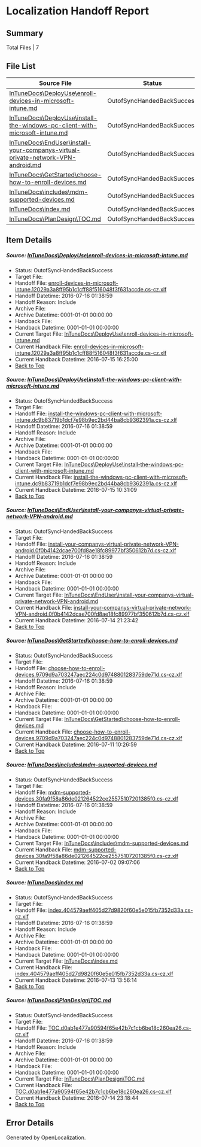 # <a name='report-top'></a> Localization Handoff Report

## Summary
 Total Files | 7

## File List
 Source File | Status | Details 
 ----------- | ------ | ------- 
 [InTuneDocs\DeployUse\enroll-devices-in-microsoft-intune.md](https://github.com/Microsoft/IntuneDocs-pr/blob/db04029e18f643023ea7b366a38b9a7caf4d11ca/InTuneDocs/DeployUse/enroll-devices-in-microsoft-intune.md) | OutofSyncHandedBackSuccess | [Details](#91655bf788c77db6593ed3fa708e7d8cc15995bd39)
 [InTuneDocs\DeployUse\install-the-windows-pc-client-with-microsoft-intune.md](https://github.com/Microsoft/IntuneDocs-pr/blob/db04029e18f643023ea7b366a38b9a7caf4d11ca/InTuneDocs/DeployUse/install-the-windows-pc-client-with-microsoft-intune.md) | OutofSyncHandedBackSuccess | [Details](#054d10cf20d70c72ef1e1c1dcc6ad2cef26c604752)
 [InTuneDocs\EndUser\install-your-companys-virtual-private-network-VPN-android.md](https://github.com/Microsoft/IntuneDocs-pr/blob/d1206cd49e92618eef79f35885b3e8be08e03925/InTuneDocs/EndUser/install-your-companys-virtual-private-network-VPN-android.md) | OutofSyncHandedBackSuccess | [Details](#f1142352307bc4603c2a7e563561415a484d3d36306)
 [InTuneDocs\GetStarted\choose-how-to-enroll-devices.md](https://github.com/Microsoft/IntuneDocs-pr/blob/d1206cd49e92618eef79f35885b3e8be08e03925/InTuneDocs/GetStarted/choose-how-to-enroll-devices.md) | OutofSyncHandedBackSuccess | [Details](#2126dc2647e2ec7a09971ef86b00439f2b59c36b493)
 [InTuneDocs\includes\mdm-supported-devices.md](https://github.com/Microsoft/IntuneDocs-pr/blob/6da599897bbe08f583a996f5bda2493ad3a5594a/InTuneDocs/includes/mdm-supported-devices.md) | OutofSyncHandedBackSuccess | [Details](#01050a00980bfcd18a28fe1c1637eb2c81d52ffc605)
 [InTuneDocs\index.md](https://github.com/Microsoft/IntuneDocs-pr/blob/c200c191168a8c5ae9382d62b3a25e9cfd1db3ac/InTuneDocs/index.md) | OutofSyncHandedBackSuccess | [Details](#5861856d91a439919f28fca3d0b4d797ab6cbd3f653)
 [InTuneDocs\PlanDesign\TOC.md](https://github.com/Microsoft/IntuneDocs-pr/blob/d1206cd49e92618eef79f35885b3e8be08e03925/InTuneDocs/PlanDesign/TOC.md) | OutofSyncHandedBackSuccess | [Details](#0ff97c66ad91278cd4bf52267c792fb9c6ad64661144)

## Item Details
##### <a name='91655bf788c77db6593ed3fa708e7d8cc15995bd39'></a> Source: [InTuneDocs\DeployUse\enroll-devices-in-microsoft-intune.md](https://github.com/Microsoft/IntuneDocs-pr/blob/db04029e18f643023ea7b366a38b9a7caf4d11ca/InTuneDocs/DeployUse/enroll-devices-in-microsoft-intune.md)
* Status: OutofSyncHandedBackSuccess
* Target File: 
* Handoff File: [enroll-devices-in-microsoft-intune.12029a3a8ff95b1c1cff88f516048f3f631accde.cs-cz.xlf](https://github.com/Microsoft/EM.handoff/blob/8c333e0964457004564986fc766122d723ff8424/ol-handoff/Microsoft/IntuneDocs-pr.cs-cz/master/enroll-devices-in-microsoft-intune.12029a3a8ff95b1c1cff88f516048f3f631accde.cs-cz.xlf)
* Handoff Datetime: 2016-07-16 01:38:59
* Handoff Reason: Include
* Archive File: 
* Archive Datetime: 0001-01-01 00:00:00
* Handback File: 
* Handback Datetime: 0001-01-01 00:00:00
* Current Target File: [InTuneDocs\DeployUse\enroll-devices-in-microsoft-intune.md](https://github.com/Microsoft/IntuneDocs-pr.cs-cz/blob/1b8281853e1836b3d17227a35bcb1f53ca0b5939/InTuneDocs/DeployUse/enroll-devices-in-microsoft-intune.md)
* Current Handback File: [enroll-devices-in-microsoft-intune.12029a3a8ff95b1c1cff88f516048f3f631accde.cs-cz.xlf](https://github.com/Microsoft/EM.handback/blob/3498455881401e2776fd8f78b420d8bed0b27dd0/ol-handback/Microsoft/IntuneDocs-pr.cs-cz/master/enroll-devices-in-microsoft-intune.12029a3a8ff95b1c1cff88f516048f3f631accde.cs-cz.xlf)
* Current Handback Datetime: 2016-07-15 16:25:00
* [Back to Top](#report-top)

##### <a name='054d10cf20d70c72ef1e1c1dcc6ad2cef26c604752'></a> Source: [InTuneDocs\DeployUse\install-the-windows-pc-client-with-microsoft-intune.md](https://github.com/Microsoft/IntuneDocs-pr/blob/db04029e18f643023ea7b366a38b9a7caf4d11ca/InTuneDocs/DeployUse/install-the-windows-pc-client-with-microsoft-intune.md)
* Status: OutofSyncHandedBackSuccess
* Target File: 
* Handoff File: [install-the-windows-pc-client-with-microsoft-intune.dc9b83719b1dcf7e98b9ec2bd44ba8cb9362391a.cs-cz.xlf](https://github.com/Microsoft/EM.handoff/blob/8c333e0964457004564986fc766122d723ff8424/ol-handoff/Microsoft/IntuneDocs-pr.cs-cz/master/install-the-windows-pc-client-with-microsoft-intune.dc9b83719b1dcf7e98b9ec2bd44ba8cb9362391a.cs-cz.xlf)
* Handoff Datetime: 2016-07-16 01:38:59
* Handoff Reason: Include
* Archive File: 
* Archive Datetime: 0001-01-01 00:00:00
* Handback File: 
* Handback Datetime: 0001-01-01 00:00:00
* Current Target File: [InTuneDocs\DeployUse\install-the-windows-pc-client-with-microsoft-intune.md](https://github.com/Microsoft/IntuneDocs-pr.cs-cz/blob/01320c47f8bef396eed15e384783008a8ba23962/InTuneDocs/DeployUse/install-the-windows-pc-client-with-microsoft-intune.md)
* Current Handback File: [install-the-windows-pc-client-with-microsoft-intune.dc9b83719b1dcf7e98b9ec2bd44ba8cb9362391a.cs-cz.xlf](https://github.com/Microsoft/EM.handback/blob/f495cb6094f5306598ddf32c53f948bb67376e10/ol-handback/Microsoft/IntuneDocs-pr.cs-cz/master/install-the-windows-pc-client-with-microsoft-intune.dc9b83719b1dcf7e98b9ec2bd44ba8cb9362391a.cs-cz.xlf)
* Current Handback Datetime: 2016-07-15 10:31:09
* [Back to Top](#report-top)

##### <a name='f1142352307bc4603c2a7e563561415a484d3d36306'></a> Source: [InTuneDocs\EndUser\install-your-companys-virtual-private-network-VPN-android.md](https://github.com/Microsoft/IntuneDocs-pr/blob/d1206cd49e92618eef79f35885b3e8be08e03925/InTuneDocs/EndUser/install-your-companys-virtual-private-network-VPN-android.md)
* Status: OutofSyncHandedBackSuccess
* Target File: 
* Handoff File: [install-your-companys-virtual-private-network-VPN-android.0f0b4142dcae700fd8ae18fc89977bf350612b7d.cs-cz.xlf](https://github.com/Microsoft/EM.handoff/blob/8c333e0964457004564986fc766122d723ff8424/ol-handoff/Microsoft/IntuneDocs-pr.cs-cz/master/install-your-companys-virtual-private-network-VPN-android.0f0b4142dcae700fd8ae18fc89977bf350612b7d.cs-cz.xlf)
* Handoff Datetime: 2016-07-16 01:38:59
* Handoff Reason: Include
* Archive File: 
* Archive Datetime: 0001-01-01 00:00:00
* Handback File: 
* Handback Datetime: 0001-01-01 00:00:00
* Current Target File: [InTuneDocs\EndUser\install-your-companys-virtual-private-network-VPN-android.md](https://github.com/Microsoft/IntuneDocs-pr.cs-cz/blob/8ff90c31607c2311be7a74f7b1b0ca9a823c1c64/InTuneDocs/EndUser/install-your-companys-virtual-private-network-VPN-android.md)
* Current Handback File: [install-your-companys-virtual-private-network-VPN-android.0f0b4142dcae700fd8ae18fc89977bf350612b7d.cs-cz.xlf](https://github.com/Microsoft/EM.handback/blob/e381bec0991923ec419cfb116704e92241245c85/ol-handback/Microsoft/IntuneDocs-pr.cs-cz/master/install-your-companys-virtual-private-network-VPN-android.0f0b4142dcae700fd8ae18fc89977bf350612b7d.cs-cz.xlf)
* Current Handback Datetime: 2016-07-14 21:23:42
* [Back to Top](#report-top)

##### <a name='2126dc2647e2ec7a09971ef86b00439f2b59c36b493'></a> Source: [InTuneDocs\GetStarted\choose-how-to-enroll-devices.md](https://github.com/Microsoft/IntuneDocs-pr/blob/d1206cd49e92618eef79f35885b3e8be08e03925/InTuneDocs/GetStarted/choose-how-to-enroll-devices.md)
* Status: OutofSyncHandedBackSuccess
* Target File: 
* Handoff File: [choose-how-to-enroll-devices.9709d9a703247aec224c0d9748801283759de71d.cs-cz.xlf](https://github.com/Microsoft/EM.handoff/blob/8c333e0964457004564986fc766122d723ff8424/ol-handoff/Microsoft/IntuneDocs-pr.cs-cz/master/choose-how-to-enroll-devices.9709d9a703247aec224c0d9748801283759de71d.cs-cz.xlf)
* Handoff Datetime: 2016-07-16 01:38:59
* Handoff Reason: Include
* Archive File: 
* Archive Datetime: 0001-01-01 00:00:00
* Handback File: 
* Handback Datetime: 0001-01-01 00:00:00
* Current Target File: [InTuneDocs\GetStarted\choose-how-to-enroll-devices.md](https://github.com/Microsoft/IntuneDocs-pr.cs-cz/blob/ecdacf4d9a1c80dfd550e87bf74e34be5e00bb69/InTuneDocs/GetStarted/choose-how-to-enroll-devices.md)
* Current Handback File: [choose-how-to-enroll-devices.9709d9a703247aec224c0d9748801283759de71d.cs-cz.xlf](https://github.com/Microsoft/EM.handback/blob/be8adbf1eb3a0c9110df25563d9ca3098049aedc/ol-handback/Microsoft/IntuneDocs-pr.cs-cz/master/choose-how-to-enroll-devices.9709d9a703247aec224c0d9748801283759de71d.cs-cz.xlf)
* Current Handback Datetime: 2016-07-11 10:26:59
* [Back to Top](#report-top)

##### <a name='01050a00980bfcd18a28fe1c1637eb2c81d52ffc605'></a> Source: [InTuneDocs\includes\mdm-supported-devices.md](https://github.com/Microsoft/IntuneDocs-pr/blob/6da599897bbe08f583a996f5bda2493ad3a5594a/InTuneDocs/includes/mdm-supported-devices.md)
* Status: OutofSyncHandedBackSuccess
* Target File: 
* Handoff File: [mdm-supported-devices.30fa9f58a86de021264522ce25575107201385f0.cs-cz.xlf](https://github.com/Microsoft/EM.handoff/blob/8c333e0964457004564986fc766122d723ff8424/ol-handoff/Microsoft/IntuneDocs-pr.cs-cz/master/mdm-supported-devices.30fa9f58a86de021264522ce25575107201385f0.cs-cz.xlf)
* Handoff Datetime: 2016-07-16 01:38:59
* Handoff Reason: Include
* Archive File: 
* Archive Datetime: 0001-01-01 00:00:00
* Handback File: 
* Handback Datetime: 0001-01-01 00:00:00
* Current Target File: [InTuneDocs\includes\mdm-supported-devices.md](https://github.com/Microsoft/IntuneDocs-pr.cs-cz/blob/243b580b45baeb4b146916134648b7b3997960e1/InTuneDocs/includes/mdm-supported-devices.md)
* Current Handback File: [mdm-supported-devices.30fa9f58a86de021264522ce25575107201385f0.cs-cz.xlf](https://github.com/Microsoft/EM.handback/blob/95bcedd2b733f65ab6bc2d7b459b430af1ebea54/ol-handback/Microsoft/IntuneDocs-pr.cs-cz/master/mdm-supported-devices.30fa9f58a86de021264522ce25575107201385f0.cs-cz.xlf)
* Current Handback Datetime: 2016-07-02 09:07:06
* [Back to Top](#report-top)

##### <a name='5861856d91a439919f28fca3d0b4d797ab6cbd3f653'></a> Source: [InTuneDocs\index.md](https://github.com/Microsoft/IntuneDocs-pr/blob/c200c191168a8c5ae9382d62b3a25e9cfd1db3ac/InTuneDocs/index.md)
* Status: OutofSyncHandedBackSuccess
* Target File: 
* Handoff File: [index.404579aeff405d27d9820f60e5e015fb7352d33a.cs-cz.xlf](https://github.com/Microsoft/EM.handoff/blob/8c333e0964457004564986fc766122d723ff8424/ol-handoff/Microsoft/IntuneDocs-pr.cs-cz/master/index.404579aeff405d27d9820f60e5e015fb7352d33a.cs-cz.xlf)
* Handoff Datetime: 2016-07-16 01:38:59
* Handoff Reason: Include
* Archive File: 
* Archive Datetime: 0001-01-01 00:00:00
* Handback File: 
* Handback Datetime: 0001-01-01 00:00:00
* Current Target File: [InTuneDocs\index.md](https://github.com/Microsoft/IntuneDocs-pr.cs-cz/blob/5ea4327cb2a571d731028d62f8d31dd9549b391f/InTuneDocs/index.md)
* Current Handback File: [index.404579aeff405d27d9820f60e5e015fb7352d33a.cs-cz.xlf](https://github.com/Microsoft/EM.handback/blob/9314e73e307bff9811455e33e86d57df3267ab1e/ol-handback/Microsoft/IntuneDocs-pr.cs-cz/master/index.404579aeff405d27d9820f60e5e015fb7352d33a.cs-cz.xlf)
* Current Handback Datetime: 2016-07-13 13:56:14
* [Back to Top](#report-top)

##### <a name='0ff97c66ad91278cd4bf52267c792fb9c6ad64661144'></a> Source: [InTuneDocs\PlanDesign\TOC.md](https://github.com/Microsoft/IntuneDocs-pr/blob/d1206cd49e92618eef79f35885b3e8be08e03925/InTuneDocs/PlanDesign/TOC.md)
* Status: OutofSyncHandedBackSuccess
* Target File: 
* Handoff File: [TOC.d0ab1e477a90594f65e42b7c1cb6be18c260ea26.cs-cz.xlf](https://github.com/Microsoft/EM.handoff/blob/8c333e0964457004564986fc766122d723ff8424/ol-handoff/Microsoft/IntuneDocs-pr.cs-cz/master/TOC.d0ab1e477a90594f65e42b7c1cb6be18c260ea26.cs-cz.xlf)
* Handoff Datetime: 2016-07-16 01:38:59
* Handoff Reason: Include
* Archive File: 
* Archive Datetime: 0001-01-01 00:00:00
* Handback File: 
* Handback Datetime: 0001-01-01 00:00:00
* Current Target File: [InTuneDocs\PlanDesign\TOC.md](https://github.com/Microsoft/IntuneDocs-pr.cs-cz/blob/004bf4d79757b69ed32b2d39e2364f460ca65bdc/InTuneDocs/PlanDesign/TOC.md)
* Current Handback File: [TOC.d0ab1e477a90594f65e42b7c1cb6be18c260ea26.cs-cz.xlf](https://github.com/Microsoft/EM.handback/blob/baa2888c1487ecb5ed9d87c33df667629601da03/ol-handback/Microsoft/IntuneDocs-pr.cs-cz/master/TOC.d0ab1e477a90594f65e42b7c1cb6be18c260ea26.cs-cz.xlf)
* Current Handback Datetime: 2016-07-14 23:18:44
* [Back to Top](#report-top)


## Error Details

Generated by OpenLocalization.
